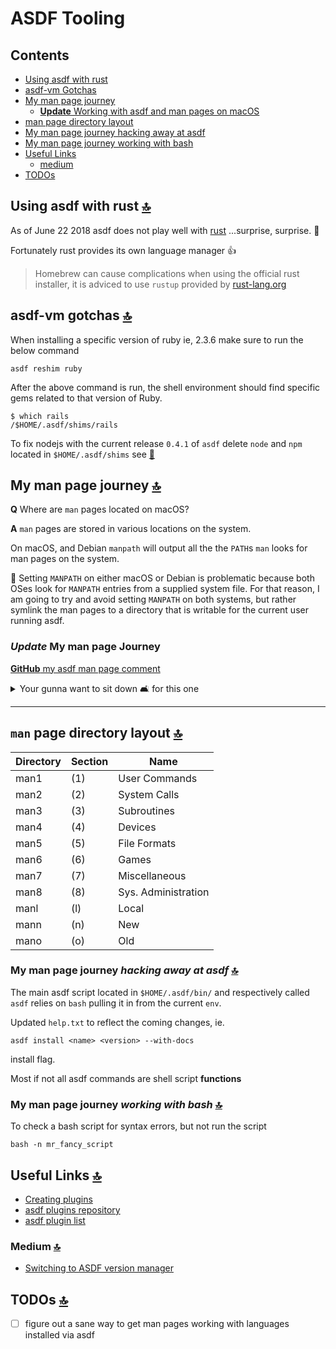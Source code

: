 # ASDF Tooling

<a id="contents"></a>

## Contents

- [Using asdf with rust](#using-asdf-with-rust)
- [asdf-vm Gotchas](#gotchas)
- [My man page journey](#my-man-page-journey)
  - [**Update** Working with asdf and man pages on macOS](#my-man-page-journey-update)
- [man page directory layout](#man-page-directory-layout)
- [My man page journey hacking away at asdf](#my-man-page-journey-hacking-away-at-asdf)
- [My man page journey working with bash](#my-man-page-journey-working-with-bash)
- [Useful Links](#useful-links)
  - [medium](#medium)
- [TODOs](#todos)

<a id="using-asdf-with-rust"></a>

## Using asdf with rust [🔝](#contents)

As of June 22 2018 asdf does not play well with [rust](https://www.rust-lang.org/en-US/) ...surprise, surprise. 🤷

Fortunately rust provides its own language manager 👍

> Homebrew can cause complications when using the official rust installer, it is adviced to use `rustup` provided by [rust-lang.org](http://www.rust-lang.org/en-US/)

<a id="asdf-vm-gotchas"></a>

## asdf-vm gotchas [🔝](#contents)

When installing a specific version of ruby ie, 2.3.6 make sure to run the below command

```shell
asdf reshim ruby
```

After the above command is run, the shell environment should find specific gems related to that version of Ruby.

```shell
$ which rails
/$HOME/.asdf/shims/rails
```

To fix nodejs with the current release `0.4.1` of `asdf` delete `node` and `npm` located in `$HOME/.asdf/shims` see [🙈](https://github.com/asdf-vm/asdf/issues/239#issuecomment-339296677)

<a id="my-man-page-journey"></a>

## My man page journey [🔝](#contents)

**Q** Where are `man` pages located on macOS?

**A** `man` pages are stored in various locations on the system.

On macOS, and Debian `manpath` will output all the the `PATH`s `man` looks for man pages on the system.

🚨 Setting `MANPATH` on either macOS or Debian is problematic because both OSes look for `MANPATH` entries from a supplied system file.  For that reason, I am going to try and avoid setting `MANPATH` on both systems, but rather symlink the man pages to a directory that is writable for the current user running asdf.

<a id="my-man-page-journey-update"></a>

### _Update_ My man page Journey

[**GitHub** my asdf man page comment](https://github.com/asdf-vm/asdf/issues/263#issuecomment-435695594)

<details>
<summary>Your gunna want to sit down 🛋  for this one</summary>

Got to spend some more time working with man pages on macOS, and it appears macOS may actually be able to honor the `$MANPATH` env var if set properly.  However, something I have noticed is that if man pages are placed in certain directories then macOS will dynamically update the search path for man pages, which is quite handy when you know how it works. 👍

That said, personally 🙋‍♂️ I'd avoid fiddling with the `$MANPATH` env var because I don't know how portable it would be across various environments, ie. shells, and terminals, and also systems, ie. Linux, Darwin, etc etc.

So going back to the beginning of this circle _bare with me_ I primarily use asdf for erlang, elixir, ocaml, and ruby.  Personally, I have migrated away from using asdf to manage Node.js runtimes, and Python environments with other version manager tools.  So when I still need to work with erlang and elixir it's quite nice to pop open a man page to figure some stuff out, which is something I haven't been able to do when installing erlang or elixir via asdf.

So from hacking away at man pages this morning, I came to the conclusion that when I install elixir on macOS there are indeed man pages located in the install dir path;

> 👇path to where asdf installs precompiled language files for elixir on my macOS box.

```conf
/opt/Code/github/public/version-managers/asdf/installs/elixir/[MAJOR.MINOR.PATCH]
```

add whatever **major** **minor** and **patch** version of elixir is installed on the system, for my use case it would be `1.7.4`. The "stock" contents of a elixir 1.7.4 install on my box looks like,

```conf
╰─λ pwd                                                                                       
/opt/Code/github/public/version-managers/asdf/installs/elixir/1.7.4
```

```conf
╰─λ l                                                                                         
total 44K
drwxr-xr-x 11 capin staff  352 Nov  4 12:18 ./
drwxr-xr-x  3 capin staff   96 Nov  4 12:18 ../
drwxr-xr-x  3 capin staff   96 Nov  4 12:18 .mix/
drwxr-xr-x 11 capin staff  352 Oct 25 03:40 bin/
drwxr-xr-x  8 capin staff  256 Nov  4 12:18 lib/
drwxr-xr-x  9 capin staff  288 Oct 25 03:41 man/
-rw-r--r--  1 capin staff  15K Oct 25 03:40 CHANGELOG.md
-rw-r--r--  1 capin staff  12K Oct 25 03:40 LICENSE
-rw-r--r--  1 capin staff  825 Oct 25 03:40 NOTICE
-rw-r--r--  1 capin staff 7.3K Oct 25 03:40 README.md
-rw-r--r--  1 capin staff    5 Oct 25 03:40 VERSION
```

and the first thing pops out to me is the **man** directory.  There are in fact a couple of man pages within that directory that are useful for working with `mix`, `iex`, and `elixir` commands from a shell.  However, with a stock install of asdf on macOS, `/usr/bin/man` is unable to locate those man pages in the directory listed above.  However, extending from my previous comments, if I run

```shell
man -d iex
```

I'll see something like, towards the end / bottom of STDOUT

<strong>OUTPUT</strong>

```conf
No manual entry for iex
```

However v2, if I remove `/path/to/asdf/shims` and `/path/to/asdf/bin` from `$PATH` and add `/opt/Code/github/public/version-managers/asdf/installs/elixir/1.7.4/bin` to my `$PATH`, and verify the above path to the elixir bins are indeed in my `$PATH`

```shell
echo $PATH
```

> The above should output the newly added bin directory where asdf installed the elixir bins, **not** the symlinked shell scripts that reside in the **shims** directory.  Now I can execute,

```shell
man -d iex
```

and notice how macOS uses manpath mappings to locate certain man pages for binaries located in various paths throughout the system.  So noticing that, and doing a little troubleshooting, ie. trial & error I came to the conclusion if I add a **share/man/man1** directory in within the elixir install path, ie.

```conf
/opt/Code/github/public/version-managers/asdf/installs/elixir/[MAJOR.MINOR.PATCH]/share/man/man1
```

and then run

```shell
man -d iex
```

I get something like the below;

<strong>OUTPUT</strong>

```conf
not executing command:
  (cd '/opt/Code/github/public/version-managers/asdf/installs/elixir/1.7.4/share/man' && (echo ".ll 11.2i"; echo ".nr LL 11.2i"; /bin/cat '/opt/Code/github/public/version-managers/asdf/installs/elixir/1.7.4/share/man/man1/iex.1') | /usr/bin/tbl | /usr/bin/groff -Wall -mtty-char -Tascii -mandoc -c | (/usr/bin/less -is || true))
```

now that macOS has mapped `/path/to/asdf/install/elixir/version/share/man/man1`

I can read the man page for iex from within any directory on my system without having to explicitly set the path to the man page, and I did not need to fiddle with any super user; ie. root owned files on the system for man page configuration.  So all in all I made some progress with understanding how man pages work on macOS. However v3, this isn't a permanent solution but rather an explanation of what is going on with man pages on macOS, and hopefully begins a dialogue of how we should get asdf to read man pages from languages, runtimes, various other utilities asdf manages.

cheers 🍻
Chris

</details>

---

<a id="man-page-directory-layout"></a>

## `man` page directory layout [🔝](#contents)

| Directory | Section | Name |
| --------- | ------- | ---- |
| man1      | (1)     | User Commands |
| man2      | (2)     | System Calls |
| man3      | (3)     | Subroutines |
| man4      | (4)     | Devices |
| man5      | (5)     | File Formats |
| man6      | (6)     | Games |
| man7      | (7)     | Miscellaneous |
| man8      | (8)     | Sys. Administration |
| manl      | (l)     | Local |
| mann      | (n)     | New |
| mano      | (o)     | Old |

<a id="my-man-page-journey-hacking-away-at-asdf"></a>

### My man page journey _hacking away at asdf_ [🔝](#contents)

The main asdf script located in `$HOME/.asdf/bin/` and respectively called `asdf` relies on `bash` pulling it in from the current `env`.

Updated `help.txt` to reflect the coming changes, ie.

```shell
asdf install <name> <version> --with-docs
```

install flag.

Most if not all asdf commands are shell script **functions**

<a id="my-man-page-journey-working-with-bash"></a>

### My man page journey _working with bash_ [🔝](#contents)

To check a bash script for syntax errors, but not run the script

```shell
bash -n mr_fancy_script
```

<a href="useful-links"></a>

## Useful Links [🔝](#contents)

- [Creating plugins](https://github.com/asdf-vm/asdf/blob/master/docs/creating-plugins.md)
- [asdf plugins repository](https://github.com/asdf-vm/asdf-plugins)
- [asdf plugin list](https://github.com/asdf-vm/asdf-plugins/tree/master/plugins)

### Medium [🔝](#contents)

- [Switching to ASDF version manager](https://medium.com/@sidneyliebrand/switching-to-asdf-version-manager-eb6569e4e562)

<a href="todos"></a>

## TODOs [🔝](#contents)

- [ ] figure out a sane way to get man pages working with languages installed via asdf
